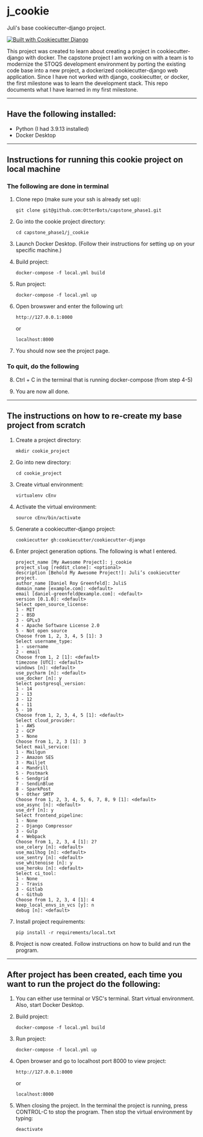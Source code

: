 # j_cookie

Juli's base cookiecutter-django project.

[![Built with Cookiecutter Django](https://img.shields.io/badge/built%20with-Cookiecutter%20Django-ff69b4.svg?logo=cookiecutter)](https://github.com/cookiecutter/cookiecutter-django/)

This project was created to learn about creating a project in cookiecutter-django with docker.  The capstone project I am working on with a team is to modernize the STOQS development environment by porting the existing code base into a new project, a dockerized cookiecutter-django web application.  Since I have not worked with django, cookiecutter, or docker, the first milestone was to learn the development stack.  This repo documents what I have learned in my first milestone.

---

## Have the following installed:
* Python (I had 3.9.13 installed)
* Docker Desktop

---

## Instructions for running this cookie project on local machine

### The following are done in terminal

1. Clone repo (make sure your ssh is already set up):

      ```
      git clone git@github.com:OtterBots/capstone_phase1.git
      ```

2. Go into the cookie project directory:

      ```
      cd capstone_phase1/j_cookie
      ```

3. Launch Docker Desktop.  (Follow their instructions for setting up on your specific machine.)
4. Build project:

      ```
      docker-compose -f local.yml build
      ```

5. Run project:

      ```
      docker-compose -f local.yml up
      ```

6. Open browswer and enter the following url:

      ```
      http://127.0.0.1:8000
      ```

      or

      ```
      localhost:8000
      ```

7. You should now see the project page.

### To quit, do the following

8. Ctrl + C in the terminal that is running docker-compose (from step 4-5)
      
9. You are now all done.

---

## The instructions on how to re-create my base project from scratch


1. Create a project directory:

      ```
      mkdir cookie_project
      ```

2. Go into new directory:

      ```
      cd cookie_project
      ```

3. Create virtual environment:

      ```
      virtualenv cEnv
      ```

4. Activate the virtual environment:

      ```
      source cEnv/bin/activate
      ```

5. Generate a cookiecutter-django project:

      ```
      cookiecutter gh:cookiecutter/cookiecutter-django
      ```

6. Enter project generation options.  The following is what I entered.

      ```
      project_name [My Awesome Project]: j_cookie
      project_slug [reddit_clone]: <optional>
      description [Behold My Awesome Project!]: Juli’s cookiecutter project.
      author_name [Daniel Roy Greenfeld]: JuliS
      domain_name [example.com]: <default>
      email [daniel-greenfeld@example.com]: <default>
      version [0.1.0]: <default>
      Select open_source_license:
      1 - MIT
      2 - BSD
      3 - GPLv3
      4 - Apache Software License 2.0
      5 - Not open source
      Choose from 1, 2, 3, 4, 5 [1]: 3
      Select username_type:
      1 - username
      2 - email
      Choose from 1, 2 [1]: <default>
      timezone [UTC]: <default>
      windows [n]: <default>
      use_pycharm [n]: <default>
      use_docker [n]: y
      Select postgresql_version:
      1 - 14
      2 - 13
      3 - 12
      4 - 11
      5 - 10
      Choose from 1, 2, 3, 4, 5 [1]: <default>
      Select cloud_provider:
      1 - AWS
      2 - GCP
      3 - None
      Choose from 1, 2, 3 [1]: 3
      Select mail_service:
      1 - Mailgun
      2 - Amazon SES
      3 - Mailjet
      4 - Mandrill
      5 - Postmark
      6 - Sendgrid
      7 - SendinBlue
      8 - SparkPost
      9 - Other SMTP
      Choose from 1, 2, 3, 4, 5, 6, 7, 8, 9 [1]: <default>
      use_async [n]: <default>
      use_drf [n]: y
      Select frontend_pipeline:
      1 - None
      2 - Django Compressor
      3 - Gulp
      4 - Webpack
      Choose from 1, 2, 3, 4 [1]: 2?
      use_celery [n]: <default>
      use_mailhog [n]: <default>
      use_sentry [n]: <default>
      use_whitenoise [n]: y
      use_heroku [n]: <default>
      Select ci_tool:
      1 - None
      2 - Travis
      3 - Gitlab
      4 - Github
      Choose from 1, 2, 3, 4 [1]: 4
      keep_local_envs_in_vcs [y]: n
      debug [n]: <default>
      ```

8. Install project requirements:

      ```
      pip install -r requirements/local.txt
      ```

9. Project is now created.  Follow instructions on how to build and run the program.

---


## After project has been created, each time you want to run the project do the following:

1. You can either use terminal or VSC's terminal.  Start virtual environment.  Also, start Docker Desktop.

2. Build project:

      ```
      docker-compose -f local.yml build
      ```

3. Run project:

      ```
      docker-compose -f local.yml up
      ```

4. Open browser and go to localhost port 8000 to view project:

      ```
      http://127.0.0.1:8000
      ```

      or

      ```
      localhost:8000
      ```

5. When closing the project.  In the terminal the project is running, press CONTROL-C to stop the program.  Then stop the virtual environment by typing:

      ```
      deactivate
      ```



